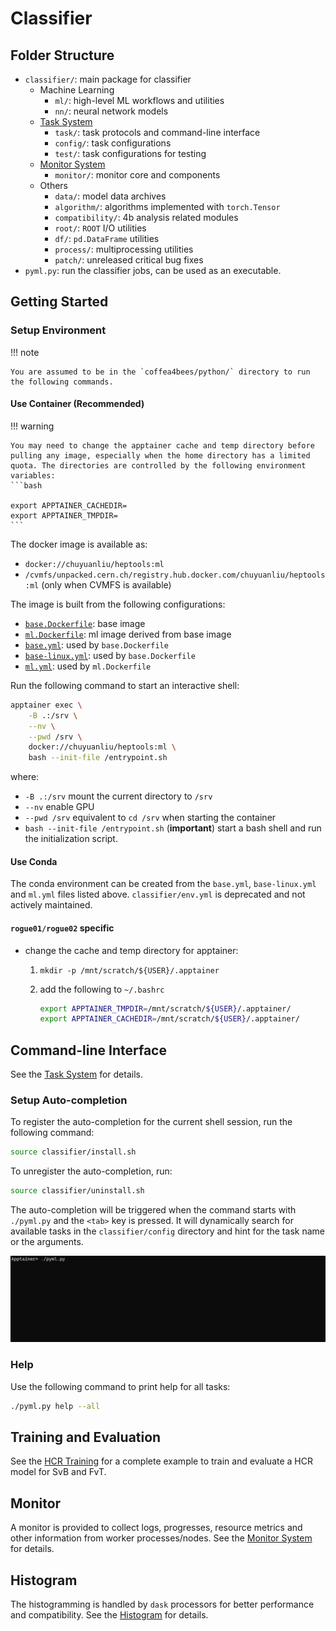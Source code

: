 # Classifier

## Folder Structure

- `classifier/`: main package for classifier
    - Machine Learning
        - `ml/`: high-level ML workflows and utilities
        - `nn/`: neural network models
    - [Task System](task.md)
        - `task/`: task protocols and command-line interface
        - `config/`: task configurations
        - `test/`: task configurations for testing
    - [Monitor System](monitor.md)
        - `monitor/`: monitor core and components
    - Others
        - `data/`: model data archives
        - `algorithm/`: algorithms implemented with `torch.Tensor`
        - `compatibility/`: 4b analysis related modules
        - `root/`: `ROOT` I/O utilities
        - `df/`: `pd.DataFrame` utilities
        - `process/`: multiprocessing utilities
        - `patch/`: unreleased critical bug fixes
- `pyml.py`: run the classifier jobs, can be used as an executable.

## Getting Started

### Setup Environment

!!! note

    You are assumed to be in the `coffea4bees/python/` directory to run the following commands.

#### Use Container (Recommended)

!!! warning

    You may need to change the apptainer cache and temp directory before pulling any image, especially when the home directory has a limited quota. The directories are controlled by the following environment variables:
    ```bash

    export APPTAINER_CACHEDIR=
    export APPTAINER_TMPDIR=
    ```

The docker image is available as:

- `docker://chuyuanliu/heptools:ml`
- `/cvmfs/unpacked.cern.ch/registry.hub.docker.com/chuyuanliu/heptools:ml` (only when CVMFS is available)

The image is built from the following configurations:

- [`base.Dockerfile`](https://github.com/chuyuanliu/heptools/blob/be5a3122dd506a3899d1a69bf48770e1569bfeed/docker/base.Dockerfile): base image
- [`ml.Dockerfile`](https://github.com/chuyuanliu/heptools/blob/be5a3122dd506a3899d1a69bf48770e1569bfeed/docker/ml.Dockerfile): ml image derived from base image
- [`base.yml`](https://github.com/chuyuanliu/heptools/blob/be5a3122dd506a3899d1a69bf48770e1569bfeed/docker/base.yml): used by `base.Dockerfile`
- [`base-linux.yml`](https://github.com/chuyuanliu/heptools/blob/be5a3122dd506a3899d1a69bf48770e1569bfeed/docker/base-linux.yml): used by `base.Dockerfile`
- [`ml.yml`](https://github.com/chuyuanliu/heptools/blob/be5a3122dd506a3899d1a69bf48770e1569bfeed/docker/ml.yml): used by `ml.Dockerfile`

Run the following command to start an interactive shell:

```bash
apptainer exec \
    -B .:/srv \
    --nv \
    --pwd /srv \
    docker://chuyuanliu/heptools:ml \
    bash --init-file /entrypoint.sh
```

where:

- `-B .:/srv` mount the current directory to `/srv`
- `--nv` enable GPU
- `--pwd /srv` equivalent to `cd /srv` when starting the container
- `bash --init-file /entrypoint.sh` (**important**) start a bash shell and run the initialization script.

#### Use Conda

The conda environment can be created from the `base.yml`, `base-linux.yml` and `ml.yml` files listed above.
`classifier/env.yml` is deprecated and not actively maintained.

#### `rogue01/rogue02` specific

- change the cache and temp directory for apptainer:

    1. `mkdir -p /mnt/scratch/${USER}/.apptainer`
    2. add the following to `~/.bashrc`

        ```bash
        export APPTAINER_TMPDIR=/mnt/scratch/${USER}/.apptainer/
        export APPTAINER_CACHEDIR=/mnt/scratch/${USER}/.apptainer/
        ```

## Command-line Interface

See the [Task System](task.md) for details.

### Setup Auto-completion

To register the auto-completion for the current shell session, run the following command:

```bash
source classifier/install.sh
```

To unregister the auto-completion, run:

```bash
source classifier/uninstall.sh
```

The auto-completion will be triggered when the command starts with `./pyml.py` and the `<tab>` key is pressed. It will dynamically search for available tasks in the `classifier/config` directory and hint for the task name or the arguments.

![Auto-completion example](./images/autocompletion.gif)

### Help

Use the following command to print help for all tasks:

```bash
./pyml.py help --all
```

## Training and Evaluation

See the [HCR Training](hcr.md) for a complete example to train and evaluate a HCR model for SvB and FvT.

## Monitor

A monitor is provided to collect logs, progresses, resource metrics and other information from worker processes/nodes. See the [Monitor System](monitor.md) for details.

## Histogram

The histogramming is handled by `dask` processors for better performance and compatibility. See the [Histogram](histogram.md) for details.
